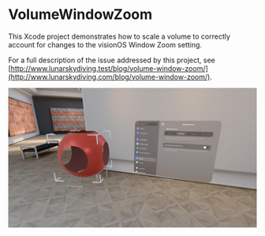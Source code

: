 # VolumeWindowZoom

This Xcode project demonstrates how to scale a volume to correctly account for
changes to the visionOS Window Zoom setting.

For a full description of the issue addressed by this project, see 
[http://www.lunarskydiving.test/blog/volume-window-zoom/](http://www.lunarskydiving.com/blog/volume-window-zoom/).

<img src="https://github.com/drewolbrich/VolumeWindowZoom/raw/main/box-medium~1200.jpg" width="600px">
